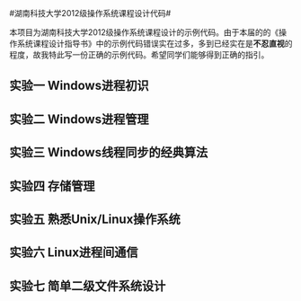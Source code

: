#湖南科技大学2012级操作系统课程设计代码#

本项目为湖南科技大学2012级操作系统课程设计的示例代码。由于本届的的《操作系统课程设计指导书》中的示例代码错误实在过多，多到已经实在是<strong>不忍直视</strong>的程度，故我特此写一份正确的示例代码。希望同学们能够得到正确的指引。

## 实验一 Windows进程初识 ##

## 实验二 Windows进程管理 ##

## 实验三 Windows线程同步的经典算法 ##

## 实验四 存储管理 ##

## 实验五 熟悉Unix/Linux操作系统 ##

## 实验六 Linux进程间通信 ##

## 实验七 简单二级文件系统设计 ##

